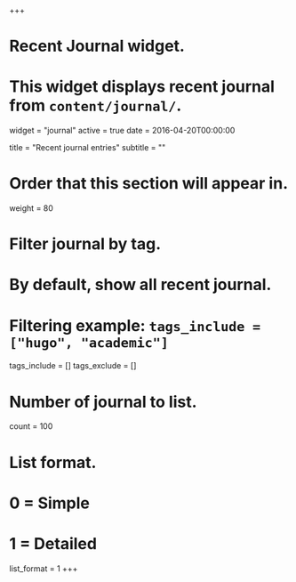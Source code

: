 +++
# Recent Journal widget.
# This widget displays recent journal from `content/journal/`.
widget = "journal"
active = true
date = 2016-04-20T00:00:00

title = "Recent journal entries"
subtitle = ""

# Order that this section will appear in.
weight = 80

# Filter journal by tag.
#  By default, show all recent journal.
#  Filtering example: `tags_include = ["hugo", "academic"]`
tags_include = []
tags_exclude = []

# Number of journal to list.
count = 100

# List format.
#   0 = Simple
#   1 = Detailed
list_format = 1
+++

